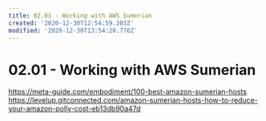 ```yaml
---
title: 02.01 - Working with AWS Sumerian
created: '2020-12-30T12:54:59.203Z'
modified: '2020-12-30T13:54:20.776Z'
---
```


# 02.01 - Working with AWS Sumerian


https://meta-guide.com/embodiment/100-best-amazon-sumerian-hosts
https://levelup.gitconnected.com/amazon-sumerian-hosts-how-to-reduce-your-amazon-polly-cost-eb13db90a47d


